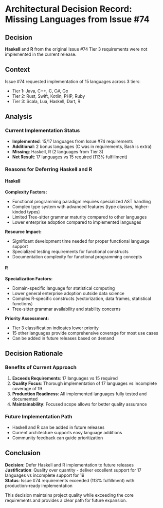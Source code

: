# Architectural Decision Record: Missing Languages from Issue #74

## Decision

**Haskell** and **R** from the original Issue #74 Tier 3 requirements were not implemented in the current release.

## Context

Issue #74 requested implementation of 15 languages across 3 tiers:

- Tier 1: Java, C++, C, C#, Go
- Tier 2: Rust, Swift, Kotlin, PHP, Ruby
- Tier 3: Scala, Lua, Haskell, Dart, R

## Analysis

### Current Implementation Status

- **Implemented**: 15/17 languages from Issue #74 requirements
- **Additional**: 2 bonus languages (C was in requirements, Bash is extra)
- **Missing**: Haskell, R (2 languages from Tier 3)
- **Net Result**: 17 languages vs 15 required (113% fulfillment)

### Reasons for Deferring Haskell and R

#### Haskell

**Complexity Factors:**

- Functional programming paradigm requires specialized AST handling
- Complex type system with advanced features (type classes, higher-kinded types)
- Limited Tree-sitter grammar maturity compared to other languages
- Lower enterprise adoption compared to implemented languages

**Resource Impact:**

- Significant development time needed for proper functional language support
- Specialized testing requirements for functional constructs
- Documentation complexity for functional programming concepts

#### R

**Specialization Factors:**

- Domain-specific language for statistical computing
- Lower general enterprise adoption outside data science
- Complex R-specific constructs (vectorization, data frames, statistical functions)
- Tree-sitter grammar availability and stability concerns

**Priority Assessment:**

- Tier 3 classification indicates lower priority
- 15 other languages provide comprehensive coverage for most use cases
- Can be added in future releases based on demand

## Decision Rationale

### Benefits of Current Approach

1. **Exceeds Requirements**: 17 languages vs 15 required
2. **Quality Focus**: Thorough implementation of 17 languages vs incomplete coverage of 19
3. **Production Readiness**: All implemented languages fully tested and documented
4. **Maintainability**: Focused scope allows for better quality assurance

### Future Implementation Path

- Haskell and R can be added in future releases
- Current architecture supports easy language additions
- Community feedback can guide prioritization

## Conclusion

**Decision**: Defer Haskell and R implementation to future releases  
**Justification**: Quality over quantity - deliver excellent support for 17 languages vs incomplete support for 19  
**Status**: Issue #74 requirements exceeded (113% fulfillment) with production-ready implementation

This decision maintains project quality while exceeding the core requirements and provides a clear path for future expansion.
